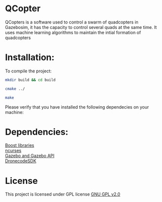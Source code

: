 # QCopter

QCopters is a software used to control a swarm of quadcopters in
Gazebosim, it has the capacity to control several quads at the same
time. It uses machine learning algorithms to maintain the intial
formation of quadcopters


# Installation:

To compile the project:

```bash
mkdir build && cd build
```
```bash
cmake ../
```
```bash
make
```

Please verify that you have installed the following dependecies on your
machine:

# Dependencies:

[Boost libraries](https://www.boost.org/)  
[ncurses](https://www.gnu.org/software/ncurses/)  
[Gazebo and Gazebo API](http://gazebosim.org/)  
[DronecodeSDK](https://github.com/Dronecode/DronecodeSDK)  

# License

This project is licensed under GPL license [GNU GPL v2.0](https://choosealicense.com/licenses/gpl-2.0/)




